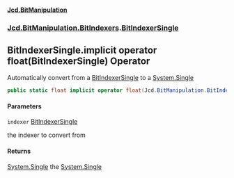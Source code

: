 #### [Jcd.BitManipulation](index.md 'index')

### [Jcd.BitManipulation.BitIndexers](Jcd.BitManipulation.BitIndexers.md 'Jcd.BitManipulation.BitIndexers').[BitIndexerSingle](Jcd.BitManipulation.BitIndexers.BitIndexerSingle.md 'Jcd.BitManipulation.BitIndexers.BitIndexerSingle')

## BitIndexerSingle.implicit operator float(BitIndexerSingle) Operator

Automatically convert from
a [BitIndexerSingle](Jcd.BitManipulation.BitIndexers.BitIndexerSingle.md 'Jcd.BitManipulation.BitIndexers.BitIndexerSingle')
to a [System.Single](https://docs.microsoft.com/en-us/dotnet/api/System.Single 'System.Single')

```csharp
public static float implicit operator float(Jcd.BitManipulation.BitIndexers.BitIndexerSingle indexer);
```

#### Parameters

<a name='Jcd.BitManipulation.BitIndexers.BitIndexerSingle.op_Implicitfloat(Jcd.BitManipulation.BitIndexers.BitIndexerSingle).indexer'></a>

`indexer` [BitIndexerSingle](Jcd.BitManipulation.BitIndexers.BitIndexerSingle.md 'Jcd.BitManipulation.BitIndexers.BitIndexerSingle')

the indexer to convert from

#### Returns

[System.Single](https://docs.microsoft.com/en-us/dotnet/api/System.Single 'System.Single')
the [System.Single](https://docs.microsoft.com/en-us/dotnet/api/System.Single 'System.Single')